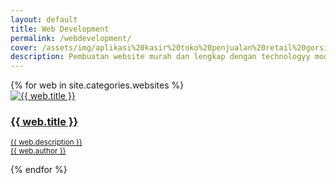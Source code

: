 ```yaml
---
layout: default
title: Web Development
permalink: /webdevelopment/
cover: /assets/img/aplikasi%20kasir%20toko%20penjualan%20retail%20gorsir%20plus%20website%20(1).jpg
description: Pembuatan website murah dan lengkap dengan technologyy modern terbaru.
---
```


<div class="container">  
  <div class="row py-3 justify-content-center">
 {% for web in site.categories.websites %}
  <div class="col-md-3 p-1 col-6">
      <a class="card p-1 text-center bg-light text-dark" href="{{ web.url }}">
      <img class="img-fluid card" alt="{{ web.title }}" src="{{ web.cover }}"/>
      <main class="card-body p-1">
      <h3 class="card-title info">{{ web.title }}</h3>
      <p class="card-content info"><small>{{ web.description }}<br/>{{ web.author }}</small></p>
      </main>
      </a>
      </div>
    {% endfor %}
 </div>
  </div>
